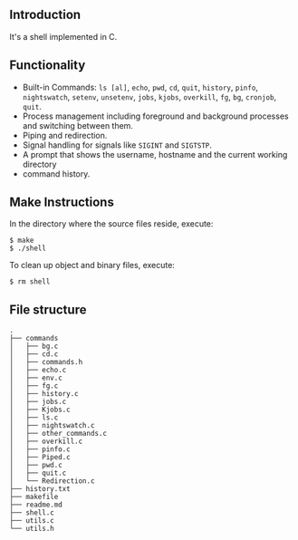 ## Introduction
It's a shell implemented in C.

## Functionality
- Built-in Commands: `ls [al]`, `echo`, `pwd`, `cd`, `quit`, `history`, `pinfo`, `nightswatch`, `setenv`, `unsetenv`, `jobs`, `kjobs`, `overkill`, `fg`, `bg`, `cronjob`, `quit`.
- Process management including foreground and background processes and switching between them.
- Piping and redirection.
- Signal handling for signals like `SIGINT` and `SIGTSTP`.
- A prompt that shows the username, hostname and the current working directory
- command history.

## Make Instructions
In the directory where the source files reside, execute:
```
$ make
$ ./shell
```
To clean up object and binary files, execute:
```
$ rm shell
```

## File structure
```
.
├── commands
│   ├── bg.c
│   ├── cd.c
│   ├── commands.h
│   ├── echo.c
│   ├── env.c
│   ├── fg.c
│   ├── history.c
│   ├── jobs.c
│   ├── Kjobs.c
│   ├── ls.c
│   ├── nightswatch.c
│   ├── other_commands.c
│   ├── overkill.c
│   ├── pinfo.c
│   ├── Piped.c
│   ├── pwd.c
│   ├── quit.c
│   └── Redirection.c
├── history.txt
├── makefile
├── readme.md
├── shell.c
├── utils.c
└── utils.h
```
    
